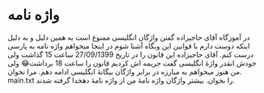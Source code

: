 # واژه نامه
در آموزگاه آقای حاجیزاده گفتن واژگان انگلیسی ممنوع است به همین دلیل و به دلیل اینکه دوست دارم با قوانین این وبگاه آشنا شوم در اینجا میخواهم واژه نامه به پارسی درست کنم.
آقای حاجیزاده این قانون را در تاریخ 27/09/1399 ساعت 15 گذاشت ولی خودش انقدر واژۀ انگلیسی گفت جریمه اش کردیم قانون را ساعت 18 برداشت😂
ولی من هنوز میخواهم به مبارزه در برابر واژگان بیگانۀ انگلیسی ادامه دهم.
مرا نخوان. main.txt را بخوان. بیشتر واژگان واژه نامۀ من از واژه نامۀ دهخدا گرفته شدند.
